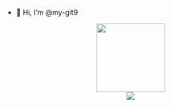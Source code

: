 - 👋 Hi, I’m @my-git9


<div align="center"> <img height="137px" src="https://github-readme-stats.vercel.app/api?username=sun0225SUN&hide_title=true&hide_border=true&show_icons=trueline_height=21&text_color=000&icon_color=000&bg_color=0,ea6161,ffc64d,fffc4d,52fa5a&theme=graywhite" /> </div> <div align="center"> <img src="https://github-profile-trophy.vercel.app/?username=sun0225SUN" /> </div>
